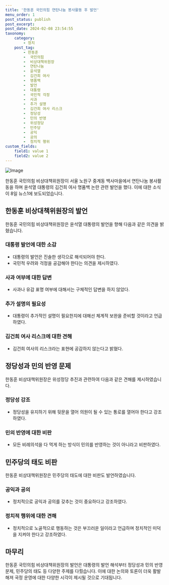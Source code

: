 ```yaml
---
title: '한동훈 국민의힘 연탄나눔 봉사활동 후 발언'
menu_order: 1
post_status: publish
post_excerpt: 
post_date: 2024-02-08 23:54:55
taxonomy:
    category:
        - 정치
    post_tag:
        - 한동훈
        -  국민의힘
        -  비상대책위원장
        -  연탄나눔
        -  윤석열
        -  김건희 여사
        -  명품백
        -  발언
        -  대통령
        -  국민적 걱정
        -  사과
        -  추가 설명
        -  김건희 여사 리스크
        -  정당성
        -  민의 반영
        -  위성정당
        -  민주당
        -  공익
        -  공의
        -  정치적 행위
custom_fields:
    field1: value 1
    field2: value 2
---
```


![Image](https://imgnews.pstatic.net/image/020/2024/02/08/0003547308_001_20240208152301039.jpg?type=w647)

한동훈 국민의힘 비상대책위원장이 서울 노원구 중계동 백사마을에서 연탄나눔 봉사활동을 하며 윤석열 대통령의 김건희 여사 명품백 논란 관련 발언을 했다. 이에 대한 소식이 8일 뉴스1에 보도되었습니다.
## 한동훈 비상대책위원장의 발언
한동훈 국민의힘 비상대책위원장은 윤석열 대통령의 발언을 향해 다음과 같은 의견을 밝혔습니다.
### 대통령 발언에 대한 소감
- 대통령의 발언은 진솔한 생각으로 해석되어야 한다.
- 국민적 우려와 걱정을 공감해야 한다는 의견을 제시하였다.
### 사과 여부에 대한 답변
- 사과나 유감 표명 여부에 대해서는 구체적인 답변을 하지 않았다.
### 추가 설명의 필요성
- 대통령이 추가적인 설명이 필요한지에 대해선 체계적 보완을 준비할 것이라고 언급하였다.
### 김건희 여사 리스크에 대한 견해
- 김건희 여사의 리스크라는 표현에 공감하지 않는다고 밝혔다.
## 정당성과 민의 반영 문제
한동훈 비상대책위원장은 위성정당 추진과 관련하여 다음과 같은 견해를 제시하였습니다.
### 정당성 강조
- 정당성을 유지하기 위해 뒷문을 열어 의원이 될 수 있는 통로를 열어야 한다고 강조하였다.
### 민의 반영에 대한 비판
- 모든 비례의석을 다 먹게 하는 방식이 민의를 반영하는 것이 아니라고 비판하였다.
## 민주당의 태도 비판
한동훈 비상대책위원장은 민주당의 태도에 대한 비판도 발언하였습니다.
### 공익과 공의
- 정치적으로 공익과 공의를 갖추는 것이 중요하다고 강조하였다.
### 정치적 행위에 대한 견해
- 정치적으로 노골적으로 행동하는 것은 부끄러운 일이라고 언급하며 정치적인 미덕을 지켜야 한다고 강조하였다.
## 마무리
한동훈 국민의힘 비상대책위원장의 발언은 대통령의 발언 해석부터 정당성과 민의 반영 문제, 민주당의 태도 등 다양한 주제를 다뤘습니다. 이에 대한 논의와 토론이 더욱 활발해져 국정 운영에 대한 다양한 시각이 제시될 것으로 기대됩니다.
